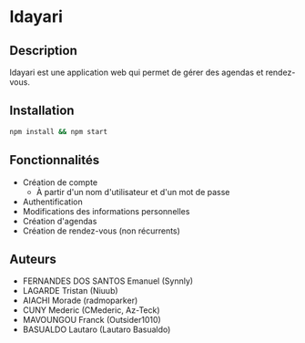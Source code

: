 # Idayari

## Description
Idayari est une application web qui permet de gérer des agendas et rendez-vous.

## Installation
```bash
npm install && npm start 
```

## Fonctionnalités
- Création de compte
    - À partir d'un nom d'utilisateur et d'un mot de passe
- Authentification
- Modifications des informations personnelles
- Création d'agendas
- Création de rendez-vous (non récurrents)

## Auteurs
- FERNANDES DOS SANTOS Emanuel (Synnly)
- LAGARDE Tristan (Niuub)
- AIACHI Morade (radmoparker)
- CUNY Mederic (CMederic, Az-Teck)
- MAVOUNGOU Franck (Outsider1010)
- BASUALDO Lautaro (Lautaro Basualdo)
